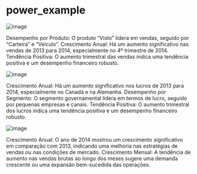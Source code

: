 # power_example

![image](https://github.com/user-attachments/assets/f0e7d42a-2a07-487b-9edf-ec8c845d1bf2)

Desempenho por Produto: O produto “Visto” lidera em vendas, seguido por “Carteira” e “Veículo”.
Crescimento Anual: Há um aumento significativo nas vendas de 2013 para 2014, especialmente no 4º trimestre de 2014.
Tendência Positiva: O aumento trimestral das vendas indica uma tendência positiva e um desempenho financeiro robusto.

![image](https://github.com/user-attachments/assets/6e45e324-fef3-4483-a824-974495ddbc02)

Crescimento Anual: Há um aumento significativo nos lucros de 2013 para 2014, especialmente no Canadá e na Alemanha.
Desempenho por Segmento: O segmento governamental lidera em termos de lucro, seguido por pequenas empresas e canais.
Tendência Positiva: O aumento trimestral dos lucros indica uma tendência positiva e um desempenho financeiro robusto.

![image](https://github.com/user-attachments/assets/46436c90-437b-4edc-bfbe-41240c13db2d)

Crescimento Anual: O ano de 2014 mostrou um crescimento significativo em comparação com 2013, indicando uma melhoria nas estratégias de vendas ou nas condições de mercado.
Crescimento Mensal: A tendência de aumento nas vendas brutas ao longo dos meses sugere uma demanda crescente ou uma expansão bem-sucedida das operações.